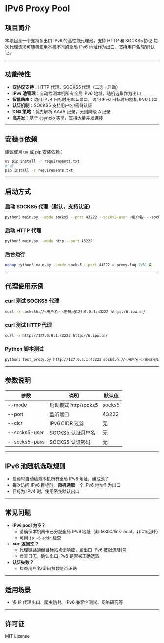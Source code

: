 # IPv6 Proxy Pool

## 项目简介

本项目是一个支持多出口 IPv6 的高性能代理池，支持 HTTP 和 SOCKS5 协议.每次代理请求可随机使用本机不同的全局 IPv6 地址作为出口，支持用户名/密码认证。

---

## 功能特性

- **双协议支持**：HTTP 代理、SOCKS5 代理（二选一启动）
- **IPv6 池管理**：自动检测本机所有全局 IPv6 地址，随机选取作为出口
- **智能路由**：访问 IPv4 目标时用默认出口，访问 IPv6 目标时用随机 IPv6 出口
- **认证机制**：SOCKS5 支持用户名/密码认证
- **DNS 策略**：优先解析 AAAA 记录，无则降级 A 记录
- **高并发**：基于 asyncio 实现，支持大量并发连接


---

## 安装与依赖

建议使用 [uv](https://github.com/astral-sh/uv) 或 pip 安装依赖：

```bash
uv pip install -r requirements.txt
# 或
pip install -r requirements.txt
```

---

## 启动方式

### 启动 SOCKS5 代理（默认，支持认证）

```bash
python3 main.py --mode socks5 --port 43222 --socks5-user <用户名> --socks5-pass <密码>
```

### 启动 HTTP 代理

```bash
python3 main.py --mode http --port 43222
```

### 后台运行

```bash
nohup python3 main.py --mode socks5 --port 43222 > proxy.log 2>&1 &
```

---

## 代理使用示例

### curl 测试 SOCKS5 代理

```bash
curl -x socks5h://<用户名>:<密码>@127.0.0.1:43222 http://6.ipw.cn/
```

### curl 测试 HTTP 代理

```bash
curl -x http://127.0.0.1:43222 http://6.ipw.cn/
```

### Python 脚本测试

```bash
python3 test_proxy.py http://127.0.0.1:43222 socks5h://<用户名>:<密码>@127.0.0.1:43222
```

---

## 参数说明

| 参数            | 说明                       | 默认值      |
|-----------------|----------------------------|-------------|
| --mode          | 启动模式 http/socks5        | socks5      |
| --port          | 监听端口                   | 43222       |
| --cidr          | IPv6 CIDR 过滤             | 无          |
| --socks5-user   | SOCKS5 认证用户名          | 无          |
| --socks5-pass   | SOCKS5 认证密码            | 无          |

---

## IPv6 池随机选取规则

- 启动时自动检测本机所有全局 IPv6 地址，组成池子
- 每次访问 IPv6 目标时，**随机选取**一个 IPv6 地址作为出口
- 目标为 IPv4 时，使用系统默认出口

---

## 常见问题

- **IPv6 pool 为空？**
  - 请确保本机网卡已分配全局 IPv6 地址（非 fe80::/link-local，非 ::1/回环）
  - 可用 `ip -6 addr` 检查
- **curl 返回空？**
  - 代理链路通但目标站点无响应，或出口 IPv6 被限流/封禁
  - 检查日志，确认出口 IPv6 是否被正确选取
- **认证失败？**
  - 检查用户名/密码参数是否正确

---

## 适用场景

- 多 IP 代理出口、爬虫防封、IPv6 兼容性测试、网络研究等

---

## 许可证

MIT License